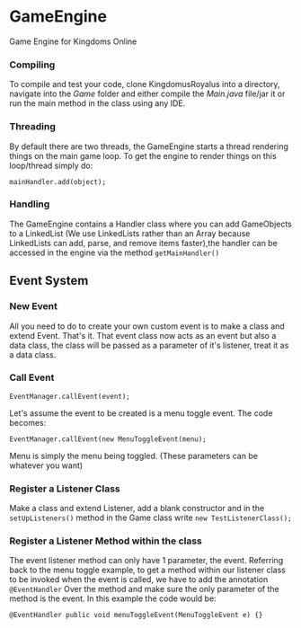 # GameEngine
Game Engine for Kingdoms Online

### Compiling 

To compile and test your code, clone KingdomusRoyalus into a directory, navigate into the *Game* folder and either compile the *Main.java* file/jar it or run the main method in the class using any IDE.

### Threading

By default there are two threads, the GameEngine starts a thread rendering things on the main game loop. To get the engine to render things on this loop/thread simply do:

`mainHandler.add(object);`

### Handling

The GameEngine contains a Handler class where you can add GameObjects to a LinkedList (We use LinkedLists rather than an Array because LinkedLists can add, parse, and remove items faster),the handler can be accessed in the engine via the method `getMainHandler()`

## Event System

### New Event

All you need to do to create your own custom event is to make a class and extend Event. That's it. That event class now acts as an event but also a data class, the class will be passed as a parameter of it's listener, treat it as a data class. 

### Call Event 

`EventManager.callEvent(event);`

Let's assume the event to be created is a menu toggle event. The code becomes:

`EventManager.callEvent(new MenuToggleEvent(menu);`

Menu is simply the menu being toggled. (These parameters can be whatever you want)

### Register a Listener Class

Make a class and extend Listener, add a blank constructor and in the `setUpListeners()` method in the Game class write `new TestListenerClass();`

### Register a Listener Method within the class

The event listener method can only have 1 parameter, the event. Referring back to the menu toggle example, to get a method within our listener class to be invoked when the event is called, we have to add the annotation `@EventHandler` Over the method and make sure the only parameter of the method is the event. In this example the code would be:

`
@EventHandler
public void menuToggleEvent(MenuToggleEvent e) {}
`


